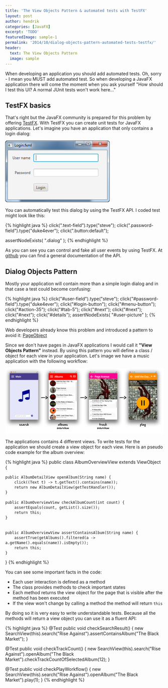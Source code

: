 ```yaml
---
title: 'The View Objects Pattern & automated tests with TestFX'
layout: post
author: hendrik
categories: [JavaFX]
excerpt: 'TODO'
featuredImage: sample-1
permalink: '2014/10/dialog-objects-pattern-automated-tests-testfx/'
header:
  text: The View Objects Pattern
  image: sample
---
```

When developing an application you should add automated tests. Oh, sorry - I mean you MUST add automated test. So when developing a JavaFX application there will come the moment when you ask yourself "How should I test this UI? A normal JUnit tests won't work here..."

## TestFX basics

That's right but the JavaFX community is prepared for this problem by offering [TestFX](https://github.com/TestFX/TestFX). With TestFX you can create unit tests for JavaFX applications. Let's imagine you have an application that only contains a login dialog:

![login](/assets/posts/guigarage-legacy/login.png)

You can automatically test this dialog by using the TestFX API. I coded test might look like this:

{% highlight java %}
click(".text-field").type("steve");
click(".password-field").type("duke4ever");
click(".button:default");

assertNodeExists( ".dialog" );
{% endhighlight %}

As you can see you can control and fake all user events by using TestFX. At [github](https://github.com/TestFX/TestFX/wiki) you can find a general documentation of the API.

## Dialog Objects Pattern

Mostly your application will contain more than a simple login dialog and in that case a test could become confusing:

{% highlight java %}
click("#user-field").type("steve");
click("#password-field").type("duke4ever");
click("#login-button");
click("#menu-button");
click("#action-35");
click("#tab-5");
click("#next");
click("#next");
click("#next");
click("#details");
assertNodeExists( "#user-picture" );
{% endhighlight %}

Web developers already know this problem and introduced a pattern to avoid it: [PageObject](http://martinfowler.com/bliki/PageObject.html)

Since we don't have pages in JavaFX applications I would call it __"View Objects Pattern"__ instead. By using this pattern you will define a class / object for each view in your application. Let's image we have a music application with the following workflow:

![workflow](/assets/posts/guigarage-legacy/test-workflow.png)

The applications contains 4 different views. To write tests for the application we should create a view object for each view. Here is an pseudo code example for the album overview:

{% highlight java %}
public class AlbumOverviewView extends ViewObject {

    public AlbumDetailView openAlbum(String name) {
        click((Text t) -> t.getText().contains(name));
        return new AlbumDetailView(getTestHandler());
    }

    public AlbumOverviewView checkAlbumCount(int count) {
        assertEquals(count, getList().size());
        return this;
    }


    public AlbumOverviewView assertContainsAlbum(String name) {
        assertTrue(getAlbums().filtered(a -> a.getName().equals(name)).isEmpty());
        return this;
    }
}
{% endhighlight %}

You can see some important facts in the code:

* Each user interaction is defined as a method
* The class provides methods to check important states
* Each method returns the view object for the page that is visible after the method has been executed
* If the view won't change by calling a method the method will return `this`

By doing so it is very easy to write understandable tests. Because all the methods will return a view object you can use it as a fluent API:

{% highlight java %}
@Test
public void checkSearchResult() {
   new SearchView(this).search("Rise Against").assertContainsAlbum("The Black Market");
}

@Test
public void checkTrackCount() {
   new SearchView(this).search("Rise Against").openAlbum("The Black Market").checkTrackCountOfSelectedAlbum(12);
}

@Test
public void checkPlayWorkflow() {
   new SearchView(this).search("Rise Against").openAlbum("The Black Market").play(1);
}
{% endhighlight %}
